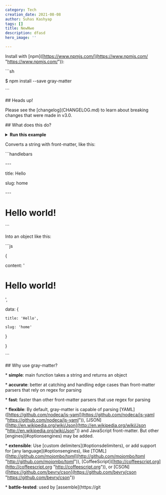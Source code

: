 ```yaml
---
category: Tech
creation_date: 2021-08-08
author: Suhas Kashyap
tags: []
title: NewNwe
description: dfasd
hero_image: ''

---
```

Install with \[npm\]([https://www.npmjs.com/](https://www.npmjs.com/ "https://www.npmjs.com/")):

\`\`\`sh

$ npm install --save gray-matter

\`\`\`

\## Heads up!

Please see the \[changelog\](CHANGELOG.md) to learn about breaking changes that were made in v3.0.

\## What does this do?

<details>

<summary><strong>Run this example</strong></summary>

Add the HTML in the following example to \`example.html\`, then add the following code to \`example.js\` and run \`$ node example\` (without the \`$\`):

\`\`\`js

const fs = require('fs');

const matter = require('gray-matter');

const str = fs.readFileSync('example.html', 'utf8');

console.log(matter(str));

\`\`\`

</details>

Converts a string with front-matter, like this:

\`\`\`handlebars

\---

title: Hello

slug: home

\---

<h1>Hello world!</h1>

\`\`\`

Into an object like this:

\`\`\`js

{

  content: '<h1>Hello world!</h1>',

  data: { 

    title: 'Hello', 

    slug: 'home' 

  }

}

\`\`\`

\## Why use gray-matter?

\* **simple**: main function takes a string and returns an object

\* **accurate**: better at catching and handling edge cases than front-matter parsers that rely on regex for parsing

\* **fast**: faster than other front-matter parsers that use regex for parsing

\* **flexible**: By default, gray-matter is capable of parsing \[YAML\]([https://github.com/nodeca/js-yaml](https://github.com/nodeca/js-yaml "https://github.com/nodeca/js-yaml")), \[JSON\]([http://en.wikipedia.org/wiki/Json](http://en.wikipedia.org/wiki/Json "http://en.wikipedia.org/wiki/Json")) and JavaScript front-matter. But other \[engines\](#optionsengines) may be added.

\* **extensible**: Use \[custom delimiters\](#optionsdelimiters), or add support for \[any language\](#optionsengines), like \[TOML\]([http://github.com/mojombo/toml](http://github.com/mojombo/toml "http://github.com/mojombo/toml")), \[CoffeeScript\]([http://coffeescript.org](http://coffeescript.org "http://coffeescript.org")), or \[CSON\]([https://github.com/bevry/cson](https://github.com/bevry/cson "https://github.com/bevry/cson"))

\* **battle-tested**: used by \[assemble\](https://git